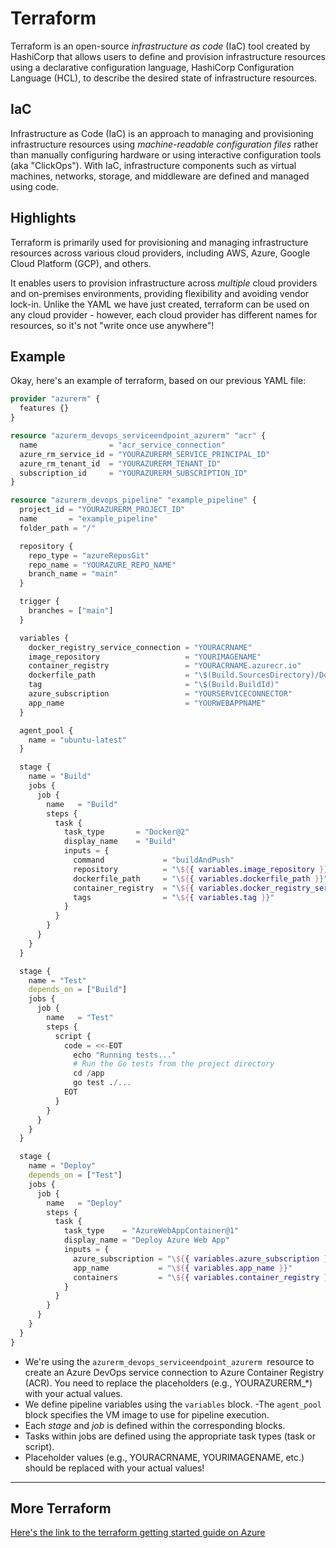 # Terraform

Terraform is an open-source *infrastructure as code* (IaC) tool created by HashiCorp that allows users to define and provision infrastructure resources using a declarative configuration language, HashiCorp Configuration Language (HCL), to describe the desired state of infrastructure resources.

## IaC

Infrastructure as Code (IaC) is an approach to managing and provisioning infrastructure resources using *machine-readable configuration files* rather than manually configuring hardware or using interactive configuration tools (aka "ClickOps"). With IaC, infrastructure components such as virtual machines, networks, storage, and middleware are defined and managed using code.

## Highlights

Terraform is primarily used for provisioning and managing infrastructure resources across various cloud providers, including AWS, Azure, Google Cloud Platform (GCP), and others.

It enables users to provision infrastructure across *multiple* cloud providers and on-premises environments, providing flexibility and avoiding vendor lock-in. Unlike the YAML we have just created, terraform can be used on any cloud provider - however, each cloud provider has different names for resources, so it's not "write once use anywhere"!

## Example

Okay, here's an example of terraform, based on our previous YAML file:

```tf
provider "azurerm" {
  features {}
}

resource "azurerm_devops_serviceendpoint_azurerm" "acr" {
  name                = "acr_service_connection"
  azure_rm_service_id = "YOURAZURERM_SERVICE_PRINCIPAL_ID"
  azure_rm_tenant_id  = "YOURAZURERM_TENANT_ID"
  subscription_id     = "YOURAZURERM_SUBSCRIPTION_ID"
}

resource "azurerm_devops_pipeline" "example_pipeline" {
  project_id = "YOURAZURERM_PROJECT_ID"
  name       = "example_pipeline"
  folder_path = "/"

  repository {
    repo_type = "azureReposGit"
    repo_name = "YOURAZURE_REPO_NAME"
    branch_name = "main"
  }

  trigger {
    branches = ["main"]
  }

  variables {
    docker_registry_service_connection = "YOURACRNAME"
    image_repository                   = "YOURIMAGENAME"
    container_registry                 = "YOURACRNAME.azurecr.io"
    dockerfile_path                    = "\$(Build.SourcesDirectory)/Dockerfile"
    tag                                = "\$(Build.BuildId)"
    azure_subscription                 = "YOURSERVICECONNECTOR"
    app_name                           = "YOURWEBAPPNAME"
  }

  agent_pool {
    name = "ubuntu-latest"
  }

  stage {
    name = "Build"
    jobs {
      job {
        name   = "Build"
        steps {
          task {
            task_type       = "Docker@2"
            display_name    = "Build"
            inputs = {
              command             = "buildAndPush"
              repository          = "\${{ variables.image_repository }}"
              dockerfile_path     = "\${{ variables.dockerfile_path }}"
              container_registry  = "\${{ variables.docker_registry_service_connection }}"
              tags                = "\${{ variables.tag }}"
            }
          }
        }
      }
    }
  }

  stage {
    name = "Test"
    depends_on = ["Build"]
    jobs {
      job {
        name   = "Test"
        steps {
          script {
            code = <<-EOT
              echo "Running tests..."
              # Run the Go tests from the project directory
              cd /app
              go test ./...
            EOT
          }
        }
      }
    }
  }

  stage {
    name = "Deploy"
    depends_on = ["Test"]
    jobs {
      job {
        name   = "Deploy"
        steps {
          task {
            task_type    = "AzureWebAppContainer@1"
            display_name = "Deploy Azure Web App"
            inputs = {
              azure_subscription = "\${{ variables.azure_subscription }}"
              app_name           = "\${{ variables.app_name }}"
              containers         = "\${{ variables.container_registry }}/\${{ variables.image_repository }}:\${{ variables.tag }}"
            }
          }
        }
      }
    }
  }
}

```

- We're using the `azurerm_devops_serviceendpoint_azurerm `resource to create an Azure DevOps service connection to Azure Container Registry (ACR). You need to replace the placeholders (e.g., YOURAZURERM_*) with your actual values.
- We define pipeline variables using the `variables` block.
-The `agent_pool` block specifies the VM image to use for pipeline execution.
- Each *stage* and *job* is defined within the corresponding blocks.
- Tasks within jobs are defined using the appropriate task types (task or script).
- Placeholder values (e.g., YOURACRNAME, YOURIMAGENAME, etc.) should be replaced with your actual values!

---

## More Terraform

[Here's the link to the terraform getting started guide on Azure](https://developer.hashicorp.com/terraform/tutorials/azure-get-started/azure-build)